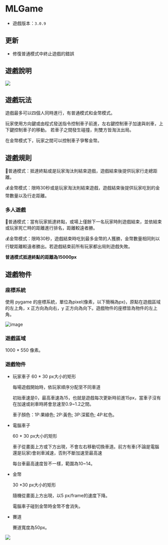 # MLGame


* 遊戲版本：`3.0.9`

## 更新
- 修復普通模式中終止遊戲的錯誤


## 遊戲說明
![](https://ibb.co/1RdNh70)


## 遊戲玩法
遊戲最多可以四個人同時進行，有普通模式和金幣模式。

玩家使用方向鍵或由程式發送指令控制車子前進，左右鍵控制車子加速與剎車，上下鍵控制車子的移動。
若車子之間發生碰撞，則雙方皆淘汰出局。

在金幣模式下，玩家之間可以控制車子爭奪金幣。

## 遊戲規則

🚗普通模式：抵達終點或是玩家淘汰則結束遊戲，遊戲結束後提供玩家行走總距離。

💰金幣模式：限時30秒或是玩家淘汰則結束遊戲，遊戲結束後提供玩家吃到的金幣數量以及行走距離。

### 多人遊戲

🚗普通模式：當有玩家抵達終點，或場上僅餘下一名玩家時則遊戲結束，並依結束或玩家死亡時的距離進行排名，距離較遠者勝。

💰金幣模式：限時30秒，遊戲結束時吃到最多金幣的人獲勝，金幣數量相同則以行駛距離較遠者勝出。若遊戲結束前所有玩家都出局則遊戲失敗。

**普通模式抵達終點的距離為15000px**

## 遊戲物件

### 座標系統

使用 pygame 的座標系統，單位為pixel(像素，以下簡稱為px)，原點在遊戲區域的左上角，x 正方向為向右，y 正方向為向下。遊戲物件的座標皆為物件的左上角。

![image](https://www.linkpicture.com/q/Untitled_1531.png)

### 遊戲區域

1000 \* 550 像素。

### 遊戲物件

- 玩家車子
60 \* 30 px大小的矩形

    每場遊戲開始時，依玩家順序分配至不同車道

    初始車速是0，最高車速為15，也就是遊戲每次更新時前進15px，當車子沒有在加速或剎車時將會怠速至0.9~1.2之間。

    車子顏色：1P:果綠色; 2P:黃色; 3P:深藍色; 4P:紅色。

- 電腦車子

    60 \* 30 px大小的矩形

    車子從畫面上方或下方出現，不會左右移動切換車道。前方有車(不論是電腦還是玩家)會剎車減速，否則不斷加速至最高速

    每台車最高速度皆不一樣，範圍為10~14。

- 金幣

    30 \*30 px大小的矩形

    隨機從畫面上方出現，以5 px/frame的速度下降。

    電腦車子碰到金幣時金幣不會消失。

- 賽道

    賽道寬度為50px。

![](https://i.imgur.com/ubPC8Fp.jpg)

